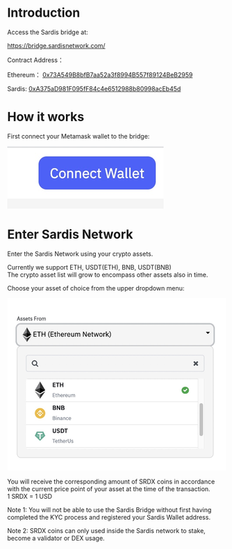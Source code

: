 # Introduction
Access the Sardis bridge at:

https://bridge.sardisnetwork.com/

Contract Address：

Ethereum： [0x73A549B8bfB7aa52a3f8994B557f89124BeB2959](https://etherscan.io/address/0x73A549B8bfB7aa52a3f8994B557f89124BeB2959)

Sardis: [0xA375aD981F095fF84c4e6512988b80998acEb45d](https://contract-mainnet.sardisnetwork.com/address/0xA375aD981F095fF84c4e6512988b80998acEb45d/transactions)

# How it works

First connect your Metamask wallet to the bridge:

![Connect metamask](connectmmbridge.jpg)


# Enter Sardis Network

Enter the Sardis Network using your crypto assets.

Currently we support ETH, USDT(ETH), BNB, USDT(BNB)<br>
The crypto asset list will grow to encompass other assets also in time.

Choose your asset of choice from the upper dropdown menu:

![Choose Asset](choose.jpg)

You will receive the corresponding amount of SRDX coins in accordance with the current price point of your asset at the time of the transaction.<br>
1 SRDX = 1 USD<br>

Note 1: You will not be able to use the Sardis Bridge without first having completed the KYC process and registered your Sardis Wallet address.<br>

Note 2: SRDX coins can only used inside the Sardis network to stake, become a validator or DEX usage.
